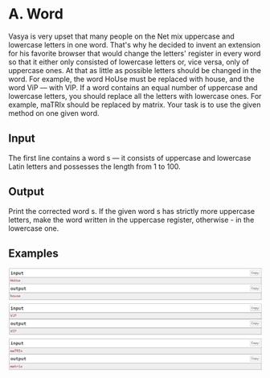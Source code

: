 # A. Word

Vasya is very upset that many people on the Net mix uppercase and lowercase letters in one word. That's why he decided to invent an extension for his favorite browser that would change the letters' register in every word so that it either only consisted of lowercase letters or, vice versa, only of uppercase ones. At that as little as possible letters should be changed in the word. For example, the word HoUse must be replaced with house, and the word ViP — with VIP. If a word contains an equal number of uppercase and lowercase letters, you should replace all the letters with lowercase ones. For example, maTRIx should be replaced by matrix. Your task is to use the given method on one given word.

## Input
The first line contains a word s — it consists of uppercase and lowercase Latin letters and possesses the length from 1 to 100.

## Output
Print the corrected word s. If the given word s has strictly more uppercase letters, make the word written in the uppercase register, otherwise - in the lowercase one.

## Examples

![input/output](/Codeforces/assets/word.png)

